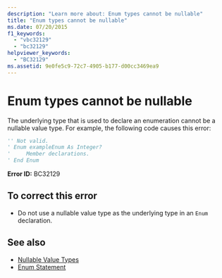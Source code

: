 ```yaml
---
description: "Learn more about: Enum types cannot be nullable"
title: "Enum types cannot be nullable"
ms.date: 07/20/2015
f1_keywords: 
  - "vbc32129"
  - "bc32129"
helpviewer_keywords: 
  - "BC32129"
ms.assetid: 9e0fe5c9-72c7-4905-b177-d00cc3469ea9
---
```

# Enum types cannot be nullable

The underlying type that is used to declare an enumeration cannot be a nullable value type. For example, the following code causes this error:  
  
```vb  
'' Not valid.  
' Enum exampleEnum As Integer?  
'     Member declarations.  
' End Enum  
```  
  
 **Error ID:** BC32129  
  
## To correct this error  
  
- Do not use a nullable value type as the underlying type in an `Enum` declaration.  
  
## See also

- [Nullable Value Types](../programming-guide/language-features/data-types/nullable-value-types.md)
- [Enum Statement](../language-reference/statements/enum-statement.md)
